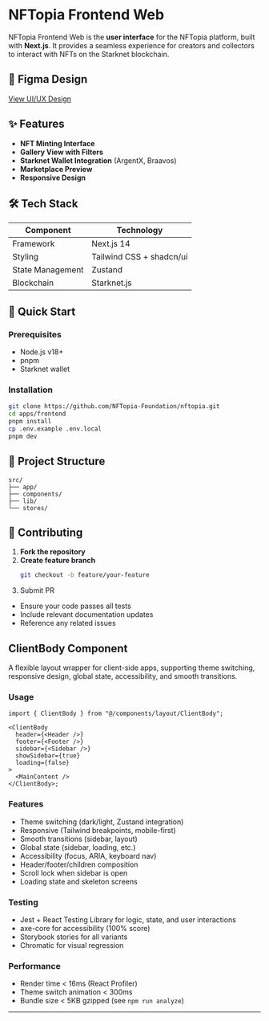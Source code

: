 # NFTopia Frontend Web

NFTopia Frontend Web is the **user interface** for the NFTopia platform, built with **Next.js**. It provides a seamless experience for creators and collectors to interact with NFTs on the Starknet blockchain.

## 🔗 Figma Design

[View UI/UX Design](https://www.figma.com/design/Cg75Fx3YzfP2KzyiYa0vLU/NFTopia?node-id=0-1&t=6ky2MmrZqKyqspAB-1)

## ✨ Features

- **NFT Minting Interface**
- **Gallery View with Filters**
- **Starknet Wallet Integration** (ArgentX, Braavos)
- **Marketplace Preview**
- **Responsive Design**

## 🛠️ Tech Stack

| Component        | Technology               |
| ---------------- | ------------------------ |
| Framework        | Next.js 14               |
| Styling          | Tailwind CSS + shadcn/ui |
| State Management | Zustand                  |
| Blockchain       | Starknet.js              |

## 🚀 Quick Start

### Prerequisites

- Node.js v18+
- pnpm
- Starknet wallet

### Installation

```bash
git clone https://github.com/NFTopia-Foundation/nftopia.git
cd apps/frontend
pnpm install
cp .env.example .env.local
pnpm dev
```

## 📂 Project Structure

```text
src/
├── app/
├── components/
├── lib/
└── stores/
```

## 🤝 Contributing

1. **Fork the repository**
2. **Create feature branch**
   ```bash
   git checkout -b feature/your-feature
   ```
3. Submit PR

- Ensure your code passes all tests
- Include relevant documentation updates
- Reference any related issues

## ClientBody Component

A flexible layout wrapper for client-side apps, supporting theme switching, responsive design, global state, accessibility, and smooth transitions.

### Usage

```tsx
import { ClientBody } from "@/components/layout/ClientBody";

<ClientBody
  header={<Header />}
  footer={<Footer />}
  sidebar={<Sidebar />}
  showSidebar={true}
  loading={false}
>
  <MainContent />
</ClientBody>;
```

### Features

- Theme switching (dark/light, Zustand integration)
- Responsive (Tailwind breakpoints, mobile-first)
- Smooth transitions (sidebar, layout)
- Global state (sidebar, loading, etc.)
- Accessibility (focus, ARIA, keyboard nav)
- Header/footer/children composition
- Scroll lock when sidebar is open
- Loading state and skeleton screens

### Testing

- Jest + React Testing Library for logic, state, and user interactions
- axe-core for accessibility (100% score)
- Storybook stories for all variants
- Chromatic for visual regression

### Performance

- Render time < 16ms (React Profiler)
- Theme switch animation < 300ms
- Bundle size < 5KB gzipped (see `npm run analyze`)

---
